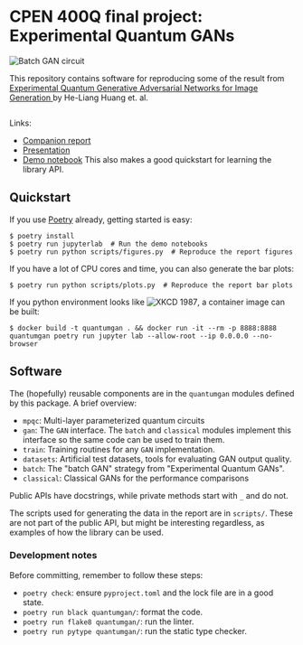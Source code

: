 # CPEN 400Q final project: Experimental Quantum GANs

![Batch GAN circuit](https://user-images.githubusercontent.com/33556084/232192493-dd3f1fc5-7bc6-494a-beae-6ade8cb9bd27.png)

This repository contains software for reproducing some of the result from
[Experimental Quantum Generative Adversarial Networks for Image Generation
](https://arxiv.org/abs/2010.06201) by He-Liang Huang et. al.

```python

```

Links:
- [Companion report](report/report.pdf)
- [Presentation](report/presentation.pdf)
- [Demo notebook](demo/talk-demo.ipynb)
  This also makes a good quickstart for learning the library API.

## Quickstart

If you use [Poetry](https://python-poetry.org/) already, getting started is
easy:

```
$ poetry install
$ poetry run jupyterlab  # Run the demo notebooks
$ poetry run python scripts/figures.py  # Reproduce the report figures

```

If you have a lot of CPU cores and time, you can also generate the bar plots:
```
$ poetry run python scripts/plots.py  # Reproduce the report bar plots
```

If you python environment looks like ![XKCD
1987](https://imgs.xkcd.com/comics/python_environment.png), a container image
can be built:

```
$ docker build -t quantumgan . && docker run -it --rm -p 8888:8888 quantumgan poetry run jupyter lab --allow-root --ip 0.0.0.0 --no-browser
```

## Software

The (hopefully) reusable components are in the `quantumgan` modules defined by
this package.  A brief overview:
- `mpqc`: Multi-layer parameterized quantum circuits
- `gan`: The `GAN` interface.  The `batch` and `classical` modules implement
  this interface so the same code can be used to train them.
- `train`: Training routines for any `GAN` implementation.
- `datasets`: Artificial test datasets, tools for evaluating GAN output quality.
- `batch`: The "batch GAN" strategy from "Experimental Quantum GANs".
- `classical`: Classical GANs for the performance comparisons

Public APIs have docstrings, while private methods start with `_` and do not.

The scripts used for generating the data in the report are in `scripts/`.  These
are not part of the public API, but might be interesting regardless, as examples
of how the library can be used.

### Development notes

Before committing, remember to follow these steps:
- `poetry check`: ensure `pyproject.toml` and the lock file are in a good state.
- `poetry run black quantumgan/`: format the code.
- `poetry run flake8 quantumgan/`: run the linter.
- `poetry run pytype quantumgan/`: run the static type checker.
